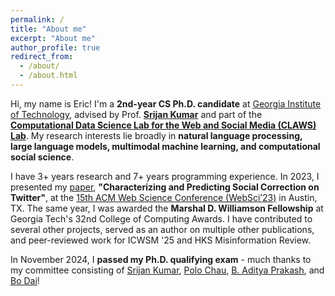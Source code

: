 ```yaml
---
permalink: /
title: "About me"
excerpt: "About me"
author_profile: true
redirect_from: 
  - /about/
  - /about.html
---
```


Hi, my name is Eric! I'm a **2nd-year CS Ph.D. candidate** at [Georgia Institute of Technology](https://www.gatech.edu/), advised by Prof. [**Srijan Kumar**](https://faculty.cc.gatech.edu/~srijan/) and part of the [**Computational Data Science Lab for the Web and Social Media (CLAWS) Lab**](https://faculty.cc.gatech.edu/~srijan/). My research interests lie broadly in **natural language processing, large language models, multimodal machine learning, and computational social science**.

I have 3+ years research and 7+ years programming experience. In 2023, I presented my [paper](https://yma17.github.io/files/websci23-17.pdf), **"Characterizing and Predicting Social Correction on Twitter"**, at the [15th ACM Web Science Conference (WebSci’23)](https://websci23.webscience.org/) in Austin, TX. The same year, I was awarded the **Marshal D. Williamson Fellowship** at Georgia Tech's 32nd College of Computing Awards. I have contributed to several other projects, served as an author on multiple other publications, and peer-reviewed work for ICWSM '25 and HKS Misinformation Review.

In November 2024, I **passed my Ph.D. qualifying exam** - much thanks to my committee consisting of [Srijan Kumar](https://faculty.cc.gatech.edu/~srijan/), [Polo Chau](https://poloclub.github.io/polochau/), [B. Aditya Prakash](https://faculty.cc.gatech.edu/~badityap/), and [Bo Dai](https://bo-dai.github.io/)!


<!-- ## Current Work

At the moment, I am working on two projects. In the **first**, I am developing methods to benchmark and improve the **robustness of multimodal large language models (MLLMs) to realistic and plausible semantic perturbations** in the text and image modalities. Specifically:
- (1) I am working to create an extensive suite of input perturbations to enable a vigorous evaluation of MLLMs' robustness across a myriad of reasoning tasks and state-of-the-art models.
- (2) I am looking to develop techniques to make MLLMs more robust to such perturbations.

In the **second**, I am investigating the **dynamics of online misinformation and counter-misinformation**. Questions I am trying to answer include:
- (1) What kinds of misinformation-spreading users are more likely to receive countering or debunking responses from ordinary online users?
- (2) What kinds of users are more likely to be the creators of misinformation-countering content? -->

<!-- Overall, I enjoy working in **inter-disciplinary projects**, particularly at the intersection of computer science and humanities / public policy. I am motivated by a desire to help both stakeholders and ordinary people better understand and model complex societal phenomena, in the hope of bringing about tangible benefits and healthier societal outcomes. -->